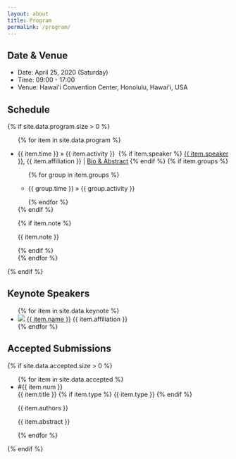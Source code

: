 ```yaml
---
layout: about
title: Program
permalink: /program/
---
```


<div class="abstract">
    <h2>Date & Venue</h2>
    <div class="abstract-overview">
        <ul class="sidebar-items program">
            <li>Date: April 25, 2020 (Saturday)</li>
            <li>Time: 09:00 - 17:00</li>
            <li>Venue: Hawai'i Convention Center, Honolulu, Hawai'i, USA</li>
        </ul>
    </div>
    <h2>Schedule</h2>
    {% if site.data.program.size > 0 %}
    <ul class="sidebar-items program">
        {% for item in site.data.program %}
            <li>
                <p>
                    <span class="news-date">{{ item.time }}</span> &#187; 
                    <span class="news-text">{{ item.activity }}</span>&nbsp;
                    {% if item.speaker %}
                        <a class="program-speaker" href="{{ item.website }}" target="_blank">{{ item.speaker }}</a>,
                        {{ item.affiliation }} | <a href="{{ item.link }}">Bio & Abstract</a>
                    {% endif %}
                    {% if item.groups %}
                        <ul class="sidebar-items program group">
                            {% for group in item.groups %}
                            <li>
                                <p>
                                    <span class="news-date">{{ group.time }}</span> &#187; 
                                    <span class="news-text">{{ group.activity }}</span>
                                </p>
                            </li>
                            {% endfor %}
                        </ul>
                    {% endif %}
                </p>
                {% if item.note %}<p class="program-note">{{ item.note }}</p>{% endif %}
            </li>
        {% endfor %}
    </ul>
    {% endif %}
    <h2>Keynote Speakers</h2>
    <div class="abstract-overview">
        <ul class="sidebar-items keynote">
            {% for item in site.data.keynote %}
                <li>
                    <img class="keynote-photo" src="../{{ item.photo }}"/>
                    <a class="keynote-speaker" href="{{ item.website }}" target="_blank">{{ item.name }}</a>
                    {{ item.affiliation }}
                </li>
            {% endfor %}
        </ul>
    </div>
    <h2>Accepted Submissions</h2>
    {% if site.data.accepted.size > 0 %}
    <ul class="sidebar-items program">
        {% for item in site.data.accepted %}
            <li class="accepted-submission">
                <div class="accepted-id">#{{ item.num }}</div>
                <div class="accepted-details">
                    <span class="accepted-title">{{ item.title }}</span>
                    {% if item.type %}
                    <span class="accepted-type">{{ item.type }}</span>
                    {% endif %}
                    <p class="accepted-authors">{{ item.authors }}</p>
                    <p class="accepted-abstract">{{ item.abstract }}</p>
                </div>
            </li>
        {% endfor %}
    </ul>
    {% endif %}
</div>
